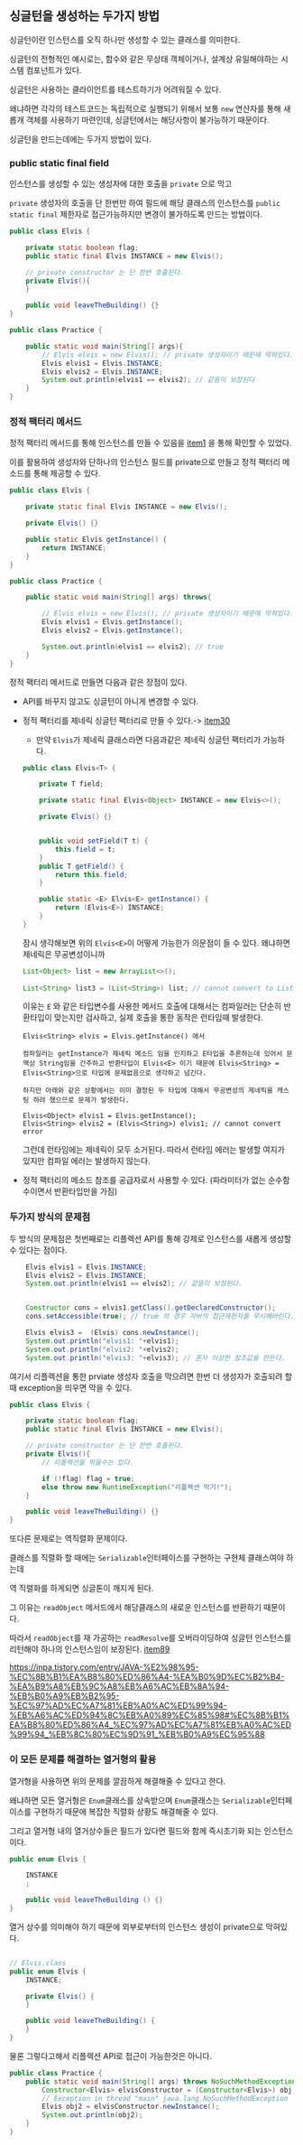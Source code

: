## 싱글턴을 생성하는 두가지 방법

싱글턴이란 인스턴스를 오직 하나만 생성할 수 있는 클래스를 의미한다.

싱글턴의 전형적인 예시로는, 함수와 같은 무상태 객체이거나, 설계상 유일해야하는 시스템 컴포넌트가 있다.

싱글턴은 사용하는 클라이언트를 테스트하기가 어려워질 수 있다.

왜냐하면 각각의 테스트코드는 독립적으로 실행되기 위해서 보통 `new` 연산자를 통해 새롭개 객체를 사용하기 마련인데, 싱글턴에서는 해당사항이 불가능하기 때문이다.

싱글턴을 만드는데에는 두가지 방법이 있다.

### public static final field

인스턴스를 생성할 수 있는 생성자에 대한 호출을 `private` 으로 막고

`private` 생성자의 호출을 단 한번만 하여 필드에 해당 클래스의 인스턴스를 `public static final` 제한자로 접근가능하지만 변경이 불가하도록 만드는 방법이다.

```java
public class Elvis {

    private static boolean flag;
    public static final Elvis INSTANCE = new Elvis();

    // private constructor 는 단 한번 호출된다.
    private Elvis(){
    }

    public void leaveTheBuilding() {}
}
```
```java
public class Practice {

    public static void main(String[] args){
        // Elvis elvis = new Elvis(); // private 생성자이기 때문에 막혀있다.
        Elvis elvis1 = Elvis.INSTANCE;
        Elvis elvis2 = Elvis.INSTANCE;
        System.out.println(elvis1 == elvis2); // 같음이 보장된다
    }
}
```

### 정적 팩터리 메서드

정적 팩터리 메서드를 통해 인스턴스를 만들 수 있음을 <a href="docs/item1">item1</a> 을 통해 확인할 수 있었다.

이를 활용하여 생성자와 단하나의 인스턴스 필드를 private으로 만들고 정적 팩터리 메소드를 통해 제공할 수 있다.

```java
public class Elvis {

    private static final Elvis INSTANCE = new Elvis();

    private Elvis() {}

    public static Elvis getInstance() {
        return INSTANCE;
    }
}
```
```java
public class Practice {

    public static void main(String[] args) throws{

        // Elvis elvis = new Elvis(); // private 생성자이기 때문에 막혀있다.
        Elvis elvis1 = Elvis.getInstance();
        Elvis elvis2 = Elvis.getInstance();

        System.out.println(elvis1 == elvis2); // true
    }
}
```

정적 팩터리 메서드로 만들면 다음과 같은 장점이 있다.

- API를 바꾸지 않고도 싱글턴이 아니게 변경할 수 있다.

- 정적 팩터리를 제네릭 싱글턴 팩터리로 만들 수 있다.-> <a href="docs/item30">item30</a>

    - 만약 `Elvis`가 제네릭 클래스라면 다음과같은 제네릭 싱글턴 팩터리가 가능하다.
    ```java
    public class Elvis<T> {

        private T field;

        private static final Elvis<Object> INSTANCE = new Elvis<>();

        private Elvis() {}


        public void setField(T t) {
            this.field = t;
        }
        public T getField() {
            return this.field;
        }

        public static <E> Elvis<E> getInstance() {
            return (Elvis<E>) INSTANCE;
        }
    }
    ```
    잠시 생각해보면 위의 `Elvis<E>`이 어떻게 가능한가 의문점이 들 수 있다. 왜냐하면 제네릭은 무공변성이니까

    ```java
    List<Object> list = new ArrayList<>();
        
    List<String> list3 = (List<String>) list; // cannot convert to List<String>
    ```

    이유는 `E` 와 같은 타입변수를 사용한 메서드 호출에 대해서는
    컴파일러는 단순히 반환타입이 맞는지만 검사하고, 실제 호출을 통한 동작은 런타임때 발생한다.

    ```
    Elvis<String> elvis = Elvis.getInstance() 에서

    컴파일러는 getInstance가 제네릭 메소드 임을 인지하고 E타입을 추론하는데 있어서 문맥상 String임을 간주하고 반환타입이 Elvis<E> 이기 때문에 Elvis<String> = Elvis<String>으로 타입에 문제없음으로 생각하고 넘긴다.

    하지만 아래와 같은 상황에서는 이미 결정된 두 타입에 대해서 무공변성의 제네릭을 캐스팅 하려 했으므로 문제가 발생한다.

    Elvis<Object> elvis1 = Elvis.getInstance();
    Elvis<String> elvis2 = (Elvis<String>) elvis1; // cannot convert error
    ```

    그런데 런타임에는 제네릭이 모두 소거된다. 따라서 런타임 에러는 발생할 여지가 있지만 컴파일 에러는 발생하지 않는다.

- 정적 팩터리의 메소드 참조를 공급자로서 사용할 수 있다. (파라미터가 없는 순수함수이면서 반환타입만을 가짐)

### 두가지 방식의 문제점

두 방식의 문제점은 첫번째로는 리플렉션 API를 통해 강제로 인스턴스를 새롭게 생성할 수 있다는 점이다.

```java
    Elvis elvis1 = Elvis.INSTANCE;
    Elvis elvis2 = Elvis.INSTANCE;
    System.out.println(elvis1 == elvis2); // 같음이 보장된다.


    Constructor cons = elvis1.getClass().getDeclaredConstructor();
    cons.setAccessible(true); // true 의 경우 자바의 접근제한자를 무시해버린다.

    Elvis elvis3 =  (Elvis) cons.newInstance(); 
    System.out.println("elvis1: "+elvis1);
    System.out.println("elvis2: "+elvis2);
    System.out.println("elvis3: "+elvis3); // 혼자 이상한 참조값을 만든다.
```

여기서 리플렉션을 통한 prviate 생성자 호출을 막으려면 한번 더 생성자가 호출되려 할 때 exception을 띄우면 막을 수 있다.

```java
public class Elvis {

    private static boolean flag;
    public static final Elvis INSTANCE = new Elvis();

    // private constructor 는 단 한번 호출된다.
    private Elvis(){
        // 리플렉션을 막을수는 있다.

        if (!flag) flag = true;
        else throw new RuntimeException("리플렉션 막기!");
    }

    public void leaveTheBuilding() {}
}
```

또다른 문제로는 역직렬화 문제이다.

클래스를 직렬화 할 때에는 `Serializable`인터페이스를 구현하는 구현체 클래스여야 하는데

역 직렬화를 하게되면 싱글톤이 깨지게 된다. 

그 이유는 `readObject` 메서드에서 해당클래스의 새로운 인스턴스를 반환하기 때문이다.

따라서 `readObject`를 재 가공하는 `readResolve`를 오버라이딩하여 싱글턴 인스턴스를 리턴해야 하나의 인스턴스임이 보장된다. <a href="docs/item89.md">item89</a>

https://inpa.tistory.com/entry/JAVA-%E2%98%95-%EC%8B%B1%EA%B8%80%ED%86%A4-%EA%B0%9D%EC%B2%B4-%EA%B9%A8%EB%9C%A8%EB%A6%AC%EB%8A%94-%EB%B0%A9%EB%B2%95-%EC%97%AD%EC%A7%81%EB%A0%AC%ED%99%94-%EB%A6%AC%ED%94%8C%EB%A0%89%EC%85%98#%EC%8B%B1%EA%B8%80%ED%86%A4_%EC%97%AD%EC%A7%81%EB%A0%AC%ED%99%94_%EB%8C%80%EC%9D%91_%EB%B0%A9%EC%95%88


### 이 모든 문제를 해결하는 열거형의 활용

열거형을 사용하면 위의 문제를 깔끔하게 해결해줄 수 있다고 한다.

왜냐하면 모든 열거형은 `Enum`클래스를 상속받으며 `Enum`클래스는 `Serializable`인터페이스를 구현하기 때문에 복잡한 직렬화 상황도 해결해줄 수 있다.

그리고 열거형 내의 열거상수들은 필드가 있다면 필드와 함께 즉시초기화 되는 인스턴스이다.

```java
public enum Elvis {

    INSTANCE
    ;

    public void leaveTheBuilding () {}
}
```
열거 상수를 의미해야 하기 때문에 외부로부터의 인스턴스 생성이 private으로 막혀있다.

```java

// Elvis.class
public enum Elvis {
    INSTANCE;

    private Elvis() {
    }

    public void leaveTheBuilding() {
    }
}
```
물론 그렇다고해서 리플렉션 API로 접근이 가능한것은 아니다.

```java
public class Practice {
    public static void main(String[] args) throws NoSuchMethodException, InvocationTargetException, InstantiationException, IllegalAccessException {
        Constructor<Elvis> elvisConstructor = (Constructor<Elvis>) obj.getClass().getDeclaredConstructor(); 
        // Exception in thread "main" java.lang.NoSuchMethodException
        Elvis obj2 = elvisConstructor.newInstance();
        System.out.println(obj2);
    }
}
```